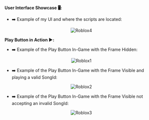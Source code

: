**User Interface Showcase 🖥️:**

- ➡️ Example of my UI and where the scripts are located:
  
<div align="center">
  <img src="https://github.com/852DuartePls/RobloxMusicSubmition/assets/73360977/2ae853bd-f367-4a64-9e49-50a7b8b69d57" alt="Roblox4">
</div>


**Play Button in Action ▶️:**

- ➡️ Example of the Play Button In-Game with the Frame Hidden:
  
<div align="center">
  <img src="https://github.com/852DuartePls/RobloxMusicSubmition/assets/73360977/54537a03-ec3f-436c-bfa5-9e0496f6ce79" alt="Roblox1">
</div>

- ➡️ Example of the Play Button In-Game with the Frame Visible and playing a valid SongId:
  
<div align="center">
  <img src="https://github.com/852DuartePls/RobloxMusicSubmition/assets/73360977/8ca72981-07a9-4ec7-a8d2-fcc8409d3397" alt="Roblox2">
</div>

- ➡️ Example of the Play Button In-Game with the Frame Visible not accepting an invalid SongId:
  
<div align="center">
  <img src="https://github.com/852DuartePls/RobloxMusicSubmition/assets/73360977/3baa9cc4-573e-4ef1-9e30-868a5465b1ea" alt="Roblox3">
</div>
